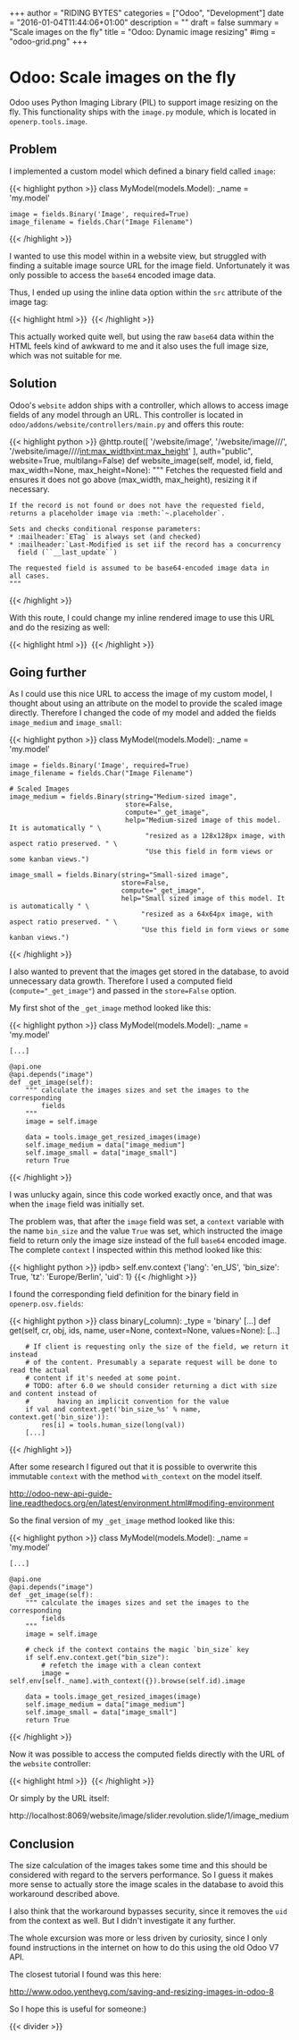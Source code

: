 +++
author = "RIDING BYTES"
categories = ["Odoo", "Development"]
date = "2016-01-04T11:44:06+01:00"
description = ""
draft = false
summary = "Scale images on the fly"
title = "Odoo: Dynamic image resizing"
#img = "odoo-grid.png"
+++

# Odoo: Scale images on the fly

Odoo uses Python Imaging Library (PIL) to support image resizing on the fly.
This functionality ships with the `image.py` module, which is located in
`openerp.tools.image`.

## Problem

I implemented a custom model which defined a binary field called `image`:

{{< highlight python >}}
class MyModel(models.Model):
    _name = 'my.model'

    image = fields.Binary('Image', required=True)
    image_filename = fields.Char("Image Filename")
{{< /highlight >}}

I wanted to use this model within in a website view, but struggled with finding
a suitable image source URL for the image field. Unfortunately it was only
possible to access the `base64` encoded image data.

Thus, I ended up using the inline data option within the `src` attribute of the
image tag:

{{< highlight html >}}
<img t-attf-src="data:image/jpg;base64,{{ my.model.image }}" />
{{< /highlight >}}

This actually worked quite well, but using the raw `base64` data within the
HTML feels kind of awkward to me and it also uses the full image size, which
was not suitable for me.


## Solution

Odoo's `website` addon ships with a controller, which allows to access image
fields of any model through an URL. This controller is located in
`odoo/addons/website/controllers/main.py` and offers this route:

{{< highlight python >}}
@http.route([
    '/website/image',
    '/website/image/<model>/<id>/<field>',
    '/website/image/<model>/<id>/<field>/<int:max_width>x<int:max_height>'
    ], auth="public", website=True, multilang=False)
def website_image(self, model, id, field, max_width=None, max_height=None):
    """ Fetches the requested field and ensures it does not go above
    (max_width, max_height), resizing it if necessary.

    If the record is not found or does not have the requested field,
    returns a placeholder image via :meth:`~.placeholder`.

    Sets and checks conditional response parameters:
    * :mailheader:`ETag` is always set (and checked)
    * :mailheader:`Last-Modified is set iif the record has a concurrency
      field (``__last_update``)

    The requested field is assumed to be base64-encoded image data in
    all cases.
    """
{{< /highlight >}}

With this route, I could change my inline rendered image to use this URL and do
the resizing as well:

{{< highlight html >}}
<img t-attf-src="/website/image/my.model/{{ my.model.id }}/image/128x128" />
{{< /highlight >}}


## Going further

As I could use this nice URL to access the image of my custom model, I thought
about using an attribute on the model to provide the scaled image directly.
Therefore I changed the code of my model and added the fields `image_medium`
and `image_small`:

{{< highlight python >}}
class MyModel(models.Model):
    _name = 'my.model'

    image = fields.Binary('Image', required=True)
    image_filename = fields.Char("Image Filename")

    # Scaled Images
    image_medium = fields.Binary(string="Medium-sized image",
                                 store=False,
                                 compute="_get_image",
                                 help="Medium-sized image of this model. It is automatically " \
                                      "resized as a 128x128px image, with aspect ratio preserved. " \
                                      "Use this field in form views or some kanban views.")

    image_small = fields.Binary(string="Small-sized image",
                                store=False,
                                compute="_get_image",
                                help="Small sized image of this model. It is automatically " \
                                     "resized as a 64x64px image, with aspect ratio preserved. " \
                                     "Use this field in form views or some kanban views.")

{{< /highlight >}}

I also wanted to prevent that the images get stored in the database, to avoid
unnecessary data growth. Therefore I used a computed field
(`compute="_get_image"`) and passed in the `store=False` option.

My first shot of the `_get_image` method looked like this:

{{< highlight python >}}
class MyModel(models.Model):
    _name = 'my.model'

    [...]

    @api.one
    @api.depends("image")
    def _get_image(self):
        """ calculate the images sizes and set the images to the corresponding
            fields
        """
        image = self.image

        data = tools.image_get_resized_images(image)
        self.image_medium = data["image_medium"]
        self.image_small = data["image_small"]
        return True

{{< /highlight >}}

I was unlucky again, since this code worked exactly once, and that was when the
`image` field was initially set.

The problem was, that after the `image` field was set, a `context` variable
with the name `bin_size` and the value `True` was set, which instructed the
image field to return only the image size instead of the full `base64` encoded
image. The complete `context` I inspected within this method looked like this:

{{< highlight python >}}
ipdb> self.env.context
{'lang': 'en_US', 'bin_size': True, 'tz': 'Europe/Berlin', 'uid': 1}
{{< /highlight >}}

I found the corresponding field definition for the binary field in `openerp.osv.fields`:

{{< highlight python >}}
class binary(_column):
    _type = 'binary'
    [...]
    def get(self, cr, obj, ids, name, user=None, context=None, values=None):
        [...]

        # If client is requesting only the size of the field, we return it instead
        # of the content. Presumably a separate request will be done to read the actual
        # content if it's needed at some point.
        # TODO: after 6.0 we should consider returning a dict with size and content instead of
        #       having an implicit convention for the value
        if val and context.get('bin_size_%s' % name, context.get('bin_size')):
            res[i] = tools.human_size(long(val))
        [...]
{{< /highlight >}}

After some research I figured out that it is possible to overwrite this
immutable `context` with the method `with_context` on the model itself.

http://odoo-new-api-guide-line.readthedocs.org/en/latest/environment.html#modifing-environment

So the final version of my `_get_image` method looked like this:

{{< highlight python >}}
class MyModel(models.Model):
    _name = 'my.model'

    [...]

    @api.one
    @api.depends("image")
    def _get_image(self):
        """ calculate the images sizes and set the images to the corresponding
            fields
        """
        image = self.image

        # check if the context contains the magic `bin_size` key
        if self.env.context.get("bin_size"):
            # refetch the image with a clean context
            image = self.env[self._name].with_context({}).browse(self.id).image

        data = tools.image_get_resized_images(image)
        self.image_medium = data["image_medium"]
        self.image_small = data["image_small"]
        return True

{{< /highlight >}}

Now it was possible to access the computed fields directly with the URL of the
`website` controller:

{{< highlight html >}}
<img t-attf-src="/website/image/my.model/{{ my.model.id }}/image_small" />
{{< /highlight >}}

Or simply by the URL itself:

http://localhost:8069/website/image/slider.revolution.slide/1/image_medium

## Conclusion

The size calculation of the images takes some time and this should be
considered with regard to the servers performance. So I guess it makes
more sense to actually store the image scales in the database to avoid
this workaround described above.

I also think that the workaround bypasses security, since it removes the `uid`
from the context as well. But I didn't investigate it any further.

The whole excursion was more or less driven by curiosity, since I only found
instructions in the internet on how to do this using the old Odoo V7 API.

The closest tutorial I found was this here:

http://www.odoo.yenthevg.com/saving-and-resizing-images-in-odoo-8

So I hope this is useful for someone:)

{{< divider >}}
